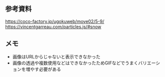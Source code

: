 ## 参考資料
https://coco-factory.jp/ugokuweb/move02/5-9/
https://vincentgarreau.com/particles.js/#snow

## メモ
- 画像はURLからじゃないと表示できなかった
- 画像の透過や複数使用などはできなかったためGIFなどでうまくバリエーションを増やす必要がある
